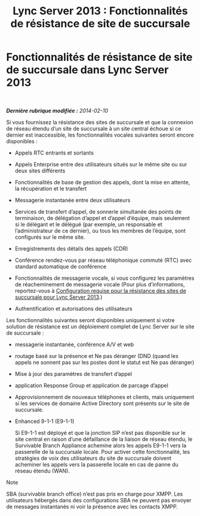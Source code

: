 ﻿---
title: 'Lync Server 2013 : Fonctionnalités de résistance de site de succursale'
TOCTitle: Fonctionnalités de résistance de site de succursale
ms:assetid: 8e3feda5-9a38-4e3c-b808-af29f19c5eb9
ms:mtpsurl: https://technet.microsoft.com/fr-fr/library/Gg398715(v=OCS.15)
ms:contentKeyID: 49298031
ms.date: 05/20/2016
mtps_version: v=OCS.15
ms.translationtype: HT
---

# Fonctionnalités de résistance de site de succursale dans Lync Server 2013

 

_**Dernière rubrique modifiée :** 2014-02-10_

Si vous fournissez la résistance des sites de succursale et que la connexion de réseau étendu d’un site de succursale à un site central échoue si ce dernier est inaccessible, les fonctionnalités vocales suivantes seront encore disponibles :


  - Appels RTC entrants et sortants

  - Appels Enterprise entre des utilisateurs situés sur le même site ou sur deux sites différents

  - Fonctionnalités de base de gestion des appels, dont la mise en attente, la récupération et le transfert

  - Messagerie instantanée entre deux utilisateurs

  - Services de transfert d’appel, de sonnerie simultanée des points de terminaison, de délégation d’appel et d’appel d’équipe, mais seulement si le délégant et le délégué (par exemple, un responsable et l’administrateur de ce dernier), ou tous les membres de l’équipe, sont configurés sur le même site.

  - Enregistrements des détails des appels (CDR)

  - Conférence rendez-vous par réseau téléphonique commuté (RTC) avec standard automatique de conférence

  - Fonctionnalités de messagerie vocale, si vous configurez les paramètres de réacheminement de messagerie vocale (Pour plus d’informations, reportez-vous à [Configuration requise pour la résistance des sites de succursale pour Lync Server 2013](lync-server-2013-branch-site-resiliency-requirements.md).)

  - Authentification et autorisations des utilisateurs

Les fonctionnalités suivantes seront disponibles uniquement si votre solution de résistance est un déploiement complet de Lync Server sur le site de succursale :

  - messagerie instantanée, conférence A/V et web

  - routage basé sur la présence et Ne pas déranger (DND (quand les appels ne sonnent pas sur les postes dont le statut est Ne pas déranger)

  - Mise à jour des paramètres de transfert d’appel

  - application Response Group et application de parcage d’appel

  - Approvisionnement de nouveaux téléphones et clients, mais uniquement si les services de domaine Active Directory sont présents sur le site de succursale.

  - Enhanced 9-1-1 (E9-1-1)
    
    Si E9-1-1 est déployé et que la jonction SIP n’est pas disponible sur le site central en raison d’une défaillance de la liaison de réseau étendu, le Survivable Branch Appliance achemine alors les appels E9-1-1 vers la passerelle de la succursale locale. Pour activer cette fonctionnalité, les stratégies de voix des utilisateurs du site de succursale doivent acheminer les appels vers la passerelle locale en cas de panne du réseau étendu (WAN).

> [!note]  
> SBA (survivable branch office) n’est pas pris en charge pour XMPP. Les utilisateurs hébergés dans des configurations SBA ne peuvent pas envoyer de messages instantanés ni voir la présence avec les contacts XMPP.
